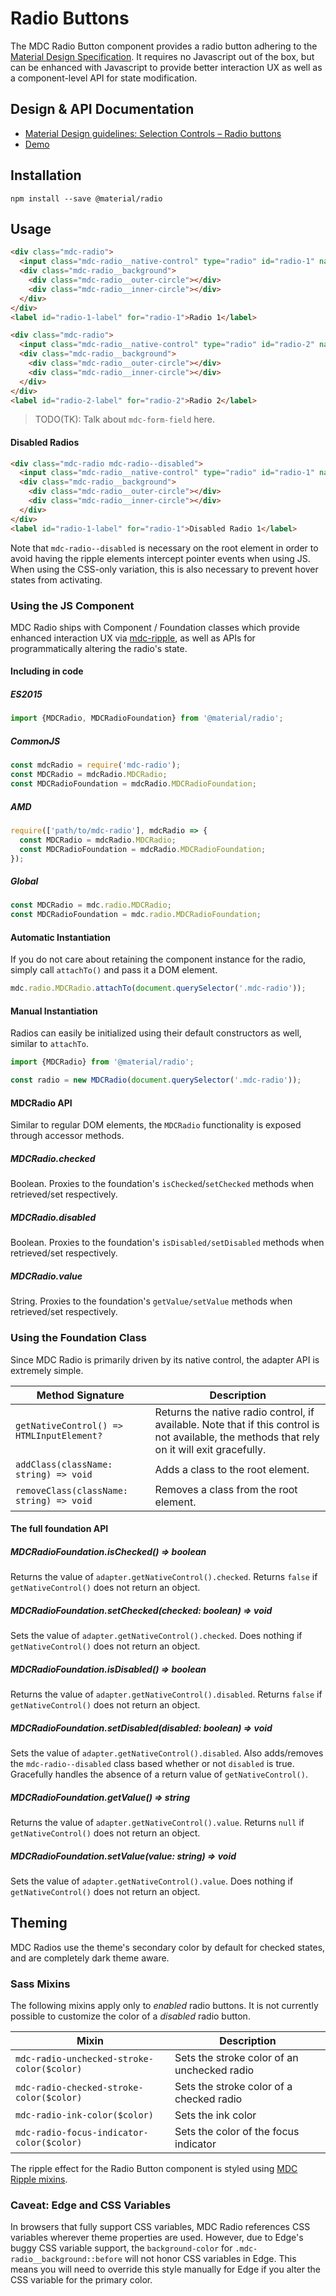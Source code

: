 <!--docs:
title: "Radio Buttons"
layout: detail
section: components
iconId: radio_button
path: /catalog/input-controls/radio-buttons/
-->

# Radio Buttons

<!--<div class="article__asset">
  <a class="article__asset-link"
     href="https://material-components-web.appspot.com/radio.html">
    <img src="{{ site.rootpath }}/images/mdc_web_screenshots/radios.png" width="60" alt="Radio buttons screenshot">
  </a>
</div>-->

The MDC Radio Button component provides a radio button adhering to the [Material Design Specification](https://material.io/guidelines/components/selection-controls.html#selection-controls-radio-button).
It requires no Javascript out of the box, but can be enhanced with Javascript to provide better
interaction UX as well as a component-level API for state modification.

## Design & API Documentation

<ul class="icon-list">
  <li class="icon-list-item icon-list-item--spec">
    <a href="https://material.io/guidelines/components/selection-controls.html#selection-controls-radio-button">Material Design guidelines: Selection Controls – Radio buttons</a>
  </li>
  <li class="icon-list-item icon-list-item--link">
    <a href="https://material-components-web.appspot.com/radio.html">Demo</a>
  </li>
</ul>

## Installation

```
npm install --save @material/radio
```

## Usage

```html
<div class="mdc-radio">
  <input class="mdc-radio__native-control" type="radio" id="radio-1" name="radios" checked>
  <div class="mdc-radio__background">
    <div class="mdc-radio__outer-circle"></div>
    <div class="mdc-radio__inner-circle"></div>
  </div>
</div>
<label id="radio-1-label" for="radio-1">Radio 1</label>

<div class="mdc-radio">
  <input class="mdc-radio__native-control" type="radio" id="radio-2" name="radios">
  <div class="mdc-radio__background">
    <div class="mdc-radio__outer-circle"></div>
    <div class="mdc-radio__inner-circle"></div>
  </div>
</div>
<label id="radio-2-label" for="radio-2">Radio 2</label>
```

> TODO(TK): Talk about `mdc-form-field` here.

#### Disabled Radios

```html
<div class="mdc-radio mdc-radio--disabled">
  <input class="mdc-radio__native-control" type="radio" id="radio-1" name="radios" disabled>
  <div class="mdc-radio__background">
    <div class="mdc-radio__outer-circle"></div>
    <div class="mdc-radio__inner-circle"></div>
  </div>
</div>
<label id="radio-1-label" for="radio-1">Disabled Radio 1</label>
```

Note that `mdc-radio--disabled` is necessary on the root element in order to avoid having the ripple
elements intercept pointer events when using JS. When using the CSS-only variation, this is also
necessary to prevent hover states from activating.

### Using the JS Component

MDC Radio ships with Component / Foundation classes which provide enhanced interaction UX via
[mdc-ripple](../mdc-ripple), as well as APIs for programmatically altering the radio's state.

#### Including in code

##### ES2015

```javascript
import {MDCRadio, MDCRadioFoundation} from '@material/radio';
```

##### CommonJS

```javascript
const mdcRadio = require('mdc-radio');
const MDCRadio = mdcRadio.MDCRadio;
const MDCRadioFoundation = mdcRadio.MDCRadioFoundation;
```

##### AMD

```javascript
require(['path/to/mdc-radio'], mdcRadio => {
  const MDCRadio = mdcRadio.MDCRadio;
  const MDCRadioFoundation = mdcRadio.MDCRadioFoundation;
});
```

##### Global

```javascript
const MDCRadio = mdc.radio.MDCRadio;
const MDCRadioFoundation = mdc.radio.MDCRadioFoundation;
```

#### Automatic Instantiation

If you do not care about retaining the component instance for the radio, simply call `attachTo()`
and pass it a DOM element.

```javascript
mdc.radio.MDCRadio.attachTo(document.querySelector('.mdc-radio'));
```

#### Manual Instantiation

Radios can easily be initialized using their default constructors as well, similar to `attachTo`.

```javascript
import {MDCRadio} from '@material/radio';

const radio = new MDCRadio(document.querySelector('.mdc-radio'));
```

#### MDCRadio API

Similar to regular DOM elements, the `MDCRadio` functionality is exposed through accessor
methods.

##### MDCRadio.checked

Boolean. Proxies to the foundation's `isChecked`/`setChecked` methods when retrieved/set
respectively.

##### MDCRadio.disabled

Boolean. Proxies to the foundation's `isDisabled/setDisabled` methods when retrieved/set
respectively.

##### MDCRadio.value

String. Proxies to the foundation's `getValue/setValue` methods when retrieved/set
respectively.

### Using the Foundation Class

Since MDC Radio is primarily driven by its native control, the adapter API is extremely simple.

| Method Signature | Description |
| --- | --- |
| `getNativeControl() => HTMLInputElement?` | Returns the native radio control, if available. Note that if this control is not available, the methods that rely on it will exit gracefully.|
| `addClass(className: string) => void` | Adds a class to the root element. |
| `removeClass(className: string) => void` | Removes a class from the root element. |


#### The full foundation API

##### MDCRadioFoundation.isChecked() => boolean

Returns the value of `adapter.getNativeControl().checked`. Returns `false` if `getNativeControl()`
does not return an object.

##### MDCRadioFoundation.setChecked(checked: boolean) => void

Sets the value of `adapter.getNativeControl().checked`. Does nothing if `getNativeControl()` does
not return an object.

##### MDCRadioFoundation.isDisabled() => boolean

Returns the value of `adapter.getNativeControl().disabled`. Returns `false` if `getNativeControl()`
does not return an object.

##### MDCRadioFoundation.setDisabled(disabled: boolean) => void

Sets the value of `adapter.getNativeControl().disabled`. Also adds/removes the `mdc-radio--disabled`
class based whether or not `disabled` is true. Gracefully handles the absence of a return value of
`getNativeControl()`.

##### MDCRadioFoundation.getValue() => string

Returns the value of `adapter.getNativeControl().value`. Returns `null` if `getNativeControl()`
does not return an object.

##### MDCRadioFoundation.setValue(value: string) => void

Sets the value of `adapter.getNativeControl().value`. Does nothing if `getNativeControl()` does
not return an object.

## Theming

MDC Radios use the theme's secondary color by default for checked states, and are completely dark theme aware.

### Sass Mixins

The following mixins apply only to _enabled_ radio buttons. It is not currently possible to customize the color of a _disabled_ radio button.

Mixin | Description
--- | ---
`mdc-radio-unchecked-stroke-color($color)` | Sets the stroke color of an unchecked radio
`mdc-radio-checked-stroke-color($color)` | Sets the stroke color of a checked radio
`mdc-radio-ink-color($color)` | Sets the ink color
`mdc-radio-focus-indicator-color($color)` | Sets the color of the focus indicator

The ripple effect for the Radio Button component is styled using [MDC Ripple mixins](https://github.com/material-components/material-components-web/blob/master/packages/mdc-ripple/README.md).

### Caveat: Edge and CSS Variables

In browsers that fully support CSS variables, MDC Radio references CSS variables wherever theme properties are used.
However, due to Edge's buggy CSS variable support, the `background-color` for `.mdc-radio__background::before` will not honor CSS variables in Edge.
This means you will need to override this style manually for Edge if you alter the CSS variable for the primary color.
